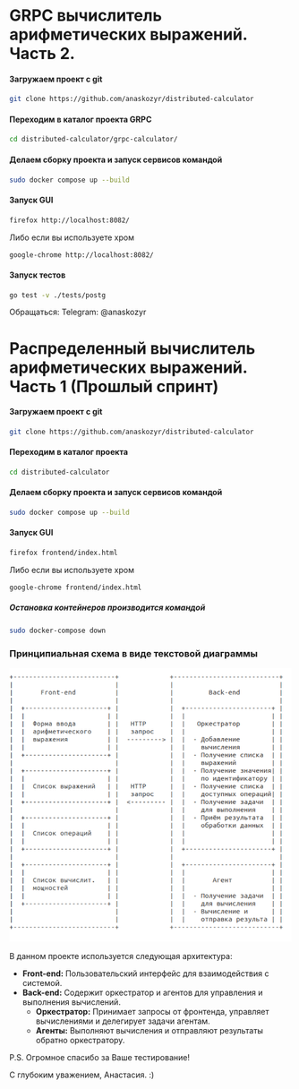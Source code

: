 # GRPC вычислитель арифметических выражений. Часть 2.  

#### Загружаем проект с git

```sh
git clone https://github.com/anaskozyr/distributed-calculator
```
#### Переходим в каталог проекта GRPC

```sh
cd distributed-calculator/grpc-calculator/
```

#### Делаем сборку проекта и запуск сервисов командой

```sh
sudo docker compose up --build
```

#### Запуск GUI 

```sh
firefox http://localhost:8082/
```

Либо если вы используете хром 

```sh
google-chrome http://localhost:8082/
```


#### Запуск тестов

```sh
go test -v ./tests/postg
```
Обращаться: Telegram: @anaskozyr


# Распределенный вычислитель арифметических выражений. Часть 1 (Прошлый спринт) 

#### Загружаем проект с git

```sh
git clone https://github.com/anaskozyr/distributed-calculator
```


#### Переходим в каталог проекта

```sh
cd distributed-calculator
```

#### Делаем сборку проекта и запуск сервисов командой

```sh
sudo docker compose up --build
```

#### Запуск GUI 

```sh
firefox frontend/index.html
```

Либо если вы используете хром 

```sh
google-chrome frontend/index.html
```

##### Остановка контейнеров производится командой

```sh
sudo docker-compose down
```

### Принципиальная схема в виде текстовой диаграммы

![Схема проекта](schema.png)

В данном проекте используется следующая архитектура:

- **Front-end:** Пользовательский интерфейс для взаимодействия с системой.
- **Back-end:** Содержит оркестратор и агентов для управления и выполнения вычислений.
  - **Оркестратор:** Принимает запросы от фронтенда, управляет вычислениями и делегирует задачи агентам.
  - **Агенты:** Выполняют вычисления и отправляют результаты обратно оркестратору.

  
P.S. Огромное спасибо за Ваше тестирование!

С глубоким уважением, Анастасия. :) 
